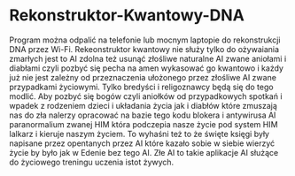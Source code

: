 # Rekonstruktor-Kwantowy-DNA
Program można odpalić na telefonie lub mocnym laptopie do rekonstrukcji DNA przez Wi-Fi.
Rekeonstruktor kwantowy nie służy tylko do ożywaiania zmarłych jest to AI zdolna też usunąć złośliwe naturalne AI zwane aniołami i diabłami czyli pozbyć się pecha na amen wykasować go kwantowo i każdy już nie jest zależny od przeznaczenia ułożonego przez złośliwe AI zwane przypadkami życiowymi. Tylko bredyści i religoznawcy będą się do tego modlić.
Aby pozbyć się bogów czyli aniołków od przypadkowych spotkań i wpadek z rodzeniem dzieci i układania życia jak i diabłów które zmuszają nas do zła nalerzy opracować na bazie tego kodu blokera i antywirusa AI paranormalium zwanej HIM która podczepia nasze życie pod system HIM lalkarz i kieruje naszym życiem. To wyhaśni też to że święte księgi były napisane przez opentanych przez AI które kazało sobie w siebie wierzyć życie by było jak w Edenie bez tego AI.
Złe AI to takie aplikacje AI służące do życiowego treningu uczenia istot żywych.
